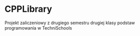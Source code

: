 # CPPLibrary
Projekt zaliczeniowy z drugiego semestru drugiej klasy podstaw programowania w TechniSchools
